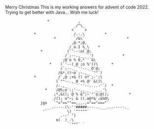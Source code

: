 
Merry Christmas 
This is my working answers for advent of code 2022. Trying to get better with Java... 
Wish me luck!


                       *             ,
                                   _/^\_
                                  <     >
                 *                 /.-.\         *
                          *        `/&\`                   *
                                  ,@.*;@,
                                 /_o.I %_\    *
                    *           (`'--:o(_@;
                               /`;--.,__ `')             *
                              ;@`o % O,*`'`&\
                        *    (`'--)_@ ;o %'()\      *
                             /`;--._`''--._O'@;
                            /&*,()~o`;-.,_ `""`)
                 *          /`,@ ;+& () o*`;-';\
                           (`""--.,_0 +% @' &()\
                           /-.,_    ``''--....-'`)  *
                      *    /@%;o`:;'--,.__   __.'\
                          ;*,&(); @ % &^;~`"`o;@();         *
                          /(); o^~; & ().o@*&`;&%O\
                    jgs   `"="==""==,,,.,="=="==="`
                       __.----.(\-''#####---...___...-----._
                     '`         \)_`"""""`
                             .--' ')
                           o(  )_-\
                                 `"""` `